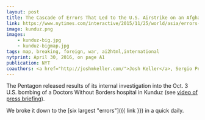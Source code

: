 ```yaml
---
layout: post
title: The Cascade of Errors That Led to the U.S. Airstrike on an Afghan Hospital
link: https://www.nytimes.com/interactive/2015/11/25/world/asia/errors-us-airstrike-afghan-kunduz-msf-hospital.html
image: kunduz.png
images:
    - kunduz-big.jpg
    - kunduz-bigmap.jpg
tags: map, breaking, foreign, war, ai2html,international
nytprint: April 30, 2016, on page A1
publication: NYT
coauthors: <a href="http://joshmkeller.com/">Josh Keller</a>, Sergio Peçanha & <a href="https://twitter.com/kkrebeccalai">K.K. Lai</a>
---
```


The Pentagon released results of its internal investigation into the Oct. 3 U.S. bombing of a Doctors Without Borders hospital in Kunduz (see [video of press briefing](http://www.c-span.org/video/?401255-1/defense-department-briefing-kunduz-hospital-airstrike-investigation#)).

We broke it down to the [six largest "errors"]({{ link }}) in a quick daily.
